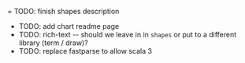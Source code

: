= TODO: finish shapes description
- TODO: add chart readme page
- TODO: rich-text -- should we leave in in `shapes` or put to a different library (term / draw)?
- TODO: replace fastparse to allow scala 3
